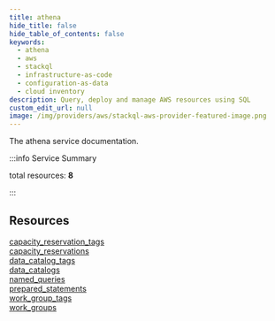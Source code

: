 ```yaml
---
title: athena
hide_title: false
hide_table_of_contents: false
keywords:
  - athena
  - aws
  - stackql
  - infrastructure-as-code
  - configuration-as-data
  - cloud inventory
description: Query, deploy and manage AWS resources using SQL
custom_edit_url: null
image: /img/providers/aws/stackql-aws-provider-featured-image.png
---
```


The athena service documentation.

:::info Service Summary

<div class="row">
<div class="providerDocColumn">
<span>total resources:&nbsp;<b>8</b></span><br />
</div>
</div>

:::

## Resources
<div class="row">
<div class="providerDocColumn">
<a href="/providers/aws/athena/capacity_reservation_tags/">capacity_reservation_tags</a><br />
<a href="/providers/aws/athena/capacity_reservations/">capacity_reservations</a><br />
<a href="/providers/aws/athena/data_catalog_tags/">data_catalog_tags</a><br />
<a href="/providers/aws/athena/data_catalogs/">data_catalogs</a>
</div>
<div class="providerDocColumn">
<a href="/providers/aws/athena/named_queries/">named_queries</a><br />
<a href="/providers/aws/athena/prepared_statements/">prepared_statements</a><br />
<a href="/providers/aws/athena/work_group_tags/">work_group_tags</a><br />
<a href="/providers/aws/athena/work_groups/">work_groups</a>
</div>
</div>